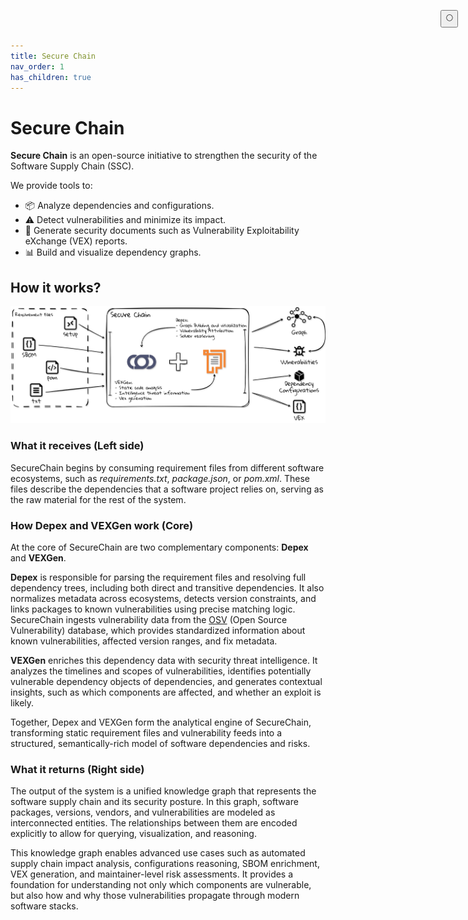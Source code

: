 ```yaml
---
title: Secure Chain
nav_order: 1
has_children: true
---
```


# Secure Chain

**Secure Chain** is an open-source initiative to strengthen the security of the Software Supply Chain (SSC).

We provide tools to:

- 📦 Analyze dependencies and configurations.
- ⚠️ Detect vulnerabilities and minimize its impact.
- 🧾 Generate security documents such as Vulnerability Exploitability eXchange (VEX) reports.
- 📊 Build and visualize dependency graphs.

## How it works?

<img id="mode-image" src="/assets/securechain/figs/overview_light.png" alt="Secure Chain Overview" width="1000" />

### What it receives (Left side)
SecureChain begins by consuming requirement files from different software ecosystems, such as *requirements.txt*, *package.json*, or *pom.xml*. These files describe the dependencies that a software project relies on, serving as the raw material for the rest of the system.

### How Depex and VEXGen work (Core)
At the core of SecureChain are two complementary components: **Depex** and **VEXGen**.

**Depex** is responsible for parsing the requirement files and resolving full dependency trees, including both direct and transitive dependencies. It also normalizes metadata across ecosystems, detects version constraints, and links packages to known vulnerabilities using precise matching logic. SecureChain ingests vulnerability data from the [OSV](https://osv.dev/) (Open Source Vulnerability) database, which provides standardized information about known vulnerabilities, affected version ranges, and fix metadata.

**VEXGen** enriches this dependency data with security threat intelligence. It analyzes the timelines and scopes of vulnerabilities, identifies potentially vulnerable dependency objects of dependencies, and generates contextual insights, such as which components are affected, and whether an exploit is likely.

Together, Depex and VEXGen form the analytical engine of SecureChain, transforming static requirement files and vulnerability feeds into a structured, semantically-rich model of software dependencies and risks.

### What it returns (Right side)
The output of the system is a unified knowledge graph that represents the software supply chain and its security posture. In this graph, software packages, versions, vendors, and vulnerabilities are modeled as interconnected entities. The relationships between them are encoded explicitly to allow for querying, visualization, and reasoning.

This knowledge graph enables advanced use cases such as automated supply chain impact analysis, configurations reasoning, SBOM enrichment, VEX generation, and maintainer-level risk assessments. It provides a foundation for understanding not only which components are vulnerable, but also how and why those vulnerabilities propagate through modern software stacks.

<button class="btn js-toggle-dark-mode" style="
  position: fixed;
  top: 1rem;
  right: 1rem;
  z-index: 1000;
">
  🌕
</button>

<script>
  function updateImageForTheme() {
    const theme = jtd.getTheme();
    const img = document.getElementById("mode-image");
    if (theme === "dark") {
      img.src = "/assets/securechain/figs/overview_dark.png";
    } else {
      img.src = "/assets/securechain/figs/overview_light.png";
    }
  }
  updateImageForTheme();
  const toggleDarkMode = document.querySelector('.js-toggle-dark-mode');
  jtd.addEvent(toggleDarkMode, 'click', function () {
    if (jtd.getTheme() === 'dark') {
      jtd.setTheme('light');
      toggleDarkMode.textContent = '🌕';
    } else {
      jtd.setTheme('dark');
      toggleDarkMode.textContent = '☀️';
    }
    setTimeout(updateImageForTheme, 10);
  });
</script>